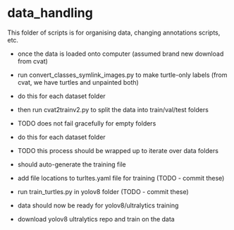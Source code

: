 # data_handling

This folder of scripts is for organising data, changing annotations scripts, etc.

- once the data is loaded onto computer (assumed brand new download from cvat)
- run convert_classes_symlink_images.py to make turtle-only labels (from cvat, we have turtles and unpainted both)
- do this for each dataset folder
- then run cvat2trainv2.py to split the data into train/val/test folders
- TODO does not fail gracefully for empty folders
- do this for each dataset folder

- TODO this process should be wrapped up to iterate over data folders
- should auto-generate the training file
- add file locations to turltes.yaml file for training (TODO - commit these)
- run train_turtles.py in yolov8 folder (TODO - commit these)
- data should now be ready for yolov8/ultralytics training

- download yolov8 ultralytics repo and train on the data
